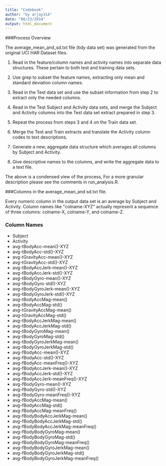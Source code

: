 ```yaml
---
title: "Codebook"
author: "by arjay314"
date: "08/23/2014"
output: html_document
---
```

###Process Overview

The average_mean_and_sd.txt file (tidy data set) was generated from the original UCI HAR Dataset files.

1) Read in the feature/column names and activity names into separate data structures. These pertain to both test and training data sets.

2) Use grep to subset the feature names, extracting only mean and standard deviation column names.

3) Read in the Test data set and use the subset information from step 2 to extract only the needed columns.

4) Read in the Test Subject and Activity data sets, and merge the Subject and Activity columns into the Test data set extract prepared in step 3.

5) Repeat the process from steps 3 and 4 on the Train data set.

6) Merge the Test and Train extracts and translate the Activity column codes to text descriptions.

7) Generate a new, aggregate data structure which averages all columns by Subject and Activity.

8) Give descriptive names to the columns, and write the aggregate data to a text file.

The above is a condensed view of the process, For a more granular description please see the comments in run_analysis.R.

###Columns in the average_mean_and sd.txt file.

Every numeric column in the output data set is an average by Subject and Activity. Column names like "colname-XYZ" actually represent a sequence of three columns: colname-X, colname-Y, and colname-Z.

### Column Names

* Subject
* Activity
* avg-tBodyAcc-mean()-XYZ
* avg-tBodyAcc-std()-XYZ
* avg-tGravityAcc-mean()-XYZ
* avg-tGravityAcc-std()-XYZ
* avg-tBodyAccJerk-mean()-XYZ
* avg-tBodyAccJerk-std()-XYZ
* avg-tBodyGyro-mean()-XYZ
* avg-tBodyGyro-std()-XYZ
* avg-tBodyGyroJerk-mean()-XYZ
* avg-tBodyGyroJerk-std()-XYZ
* avg-tBodyAccMag-mean()
* avg-tBodyAccMag-std()
* avg-tGravityAccMag-mean()
* avg-tGravityAccMag-std()
* avg-tBodyAccJerkMag-mean()
* avg-tBodyAccJerkMag-std()
* avg-tBodyGyroMag-mean()
* avg-tBodyGyroMag-std()
* avg-tBodyGyroJerkMag-mean()
* avg-tBodyGyroJerkMag-std()
* avg-fBodyAcc-mean()-XYZ
* avg-fBodyAcc-std()-XYZ
* avg-fBodyAcc-meanFreq()-XYZ
* avg-fBodyAccJerk-mean()-XYZ
* avg-fBodyAccJerk-std()-XYZ
* avg-fBodyAccJerk-meanFreq()-XYZ
* avg-fBodyGyro-mean()-XYZ
* avg-fBodyGyro-std()-XYZ
* avg-fBodyGyro-meanFreq()-XYZ
* avg-fBodyAccMag-mean()
* avg-fBodyAccMag-std()
* avg-fBodyAccMag-meanFreq()
* avg-fBodyBodyAccJerkMag-mean()
* avg-fBodyBodyAccJerkMag-std()
* avg-fBodyBodyAccJerkMag-meanFreq()
* avg-fBodyBodyGyroMag-mean()
* avg-fBodyBodyGyroMag-std()
* avg-fBodyBodyGyroMag-meanFreq()
* avg-fBodyBodyGyroJerkMag-mean()
* avg-fBodyBodyGyroJerkMag-std()
* avg-fBodyBodyGyroJerkMag-meanFreq()
